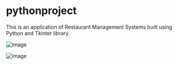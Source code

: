 # pythonproject

This is an application of Restaurant Management Systems built using Python and Tkinter library.

![image](https://user-images.githubusercontent.com/55539590/95012722-839e2400-0658-11eb-88a5-b760295e7350.png)

![image](https://user-images.githubusercontent.com/55539590/95012789-00310280-0659-11eb-8196-62db0dad2f1e.png)

